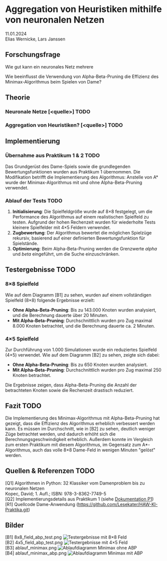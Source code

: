 # Aggregation von Heuristiken mithilfe von neuronalen Netzen

11.01.2024 \
Elias Wernicke, Lars Janssen

## Forschungsfrage

Wie gut kann ein neuronales Netz mehrere 

Wie beeinflusst die Verwendung von Alpha-Beta-Pruning die Effizienz des Minimax-Algorithmus beim Spielen von Dame?

## Theorie

### Neuronale Netze [\<quelle>] TODO



### Aggregation von Heuristiken? [\<quelle>] TODO



## Implementierung

### Übernahme aus Praktikum 1 & 2 TODO

Das Grundgerüst des Dame-Spiels sowie die grundlegenden Bewertungsfunktionen wurden aus Praktikum 1 übernommen. Die Modifikation betrifft die Implementierung des Algorithmus: Anstelle von A* wurde der Minimax-Algorithmus mit und ohne Alpha-Beta-Pruning verwendet.

### Ablauf der Tests TODO

1. **Initialisierung**: Die Spielfeldgröße wurde auf 8×8 festgelegt, um die Performance des Algorithmus auf einem realistischen Spielfeld zu testen. Aufgrund der hohen Rechenzeit wurden für wiederholte Tests kleinere Spielfelder mit 4×5 Feldern verwendet.
2. **Zugbewertung**: Der Algorithmus bewertet die möglichen Spielzüge rekursiv, basierend auf einer definierten Bewertungsfunktion für Spielstände.
3. **Optimierung**: Beim Alpha-Beta-Pruning werden die Grenzwerte _alpha_ und _beta_ eingeführt, um die Suche einzuschränken.

## Testergebnisse TODO

### 8×8 Spielfeld

Wie auf dem Diagramm [B1] zu sehen, wurden auf einem vollständigen Spielfeld (8×8) folgende Ergebnisse erzielt:
- **Ohne Alpha-Beta-Pruning**: Bis zu 143.000 Knoten wurden analysiert, und die Berechnung dauerte über 20 Minuten.
- **Mit Alpha-Beta-Pruning**: Durchschnittlich wurden pro Zug maximal 8.000 Knoten betrachtet, und die Berechnung dauerte ca. 2 Minuten.

### 4×5 Spielfeld

Zur Durchführung von 1.000 Simulationen wurde ein reduziertes Spielfeld (4×5) verwendet. Wie auf dem Diagramm [B2] zu sehen, zeigte sich dabei:
- **Ohne Alpha-Beta-Pruning**: Bis zu 650 Knoten wurden analysiert.
- **Mit Alpha-Beta-Pruning**: Durchschnittlich wurden pro Zug maximal 250 Knoten betrachtet.

Die Ergebnisse zeigen, dass Alpha-Beta-Pruning die Anzahl der betrachteten Knoten sowie die Rechenzeit drastisch reduziert.

## Fazit TODO

Die Implementierung des Minimax-Algorithmus mit Alpha-Beta-Pruning hat gezeigt, dass die Effizienz des Algorithmus erheblich verbessert werden kann. Es müssen im Durchschnitt, wie in [B2] zu sehen, deutlich weniger Züge betrachtet werden, und dadurch erhöht sich die Berechnungsgeschwindigkeit erheblich. Außerdem konnte im Vergleich zum ersten Praktikum mit diesem Algorithmus, im Gegensatz zum A*-Algorithmus, auch das volle 8×8 Dame-Feld in wenigen Minuten "gelöst" werden.

## Quellen & Referenzen TODO

[Q1] Algorithmen in Python: 32 Klassiker vom Damenproblem bis zu neuronalen Netzen  
Kopec, David; 1. Aufl.; ISBN: 978-3-8362-7749-5  
[Q2] Implementierungsdetails aus Praktikum 1 (siehe [Dokumentation P1](https://raw.githubusercontent.com/Lesekater/HAW-KI-Praktika/refs/heads/main/p1_dokumentation.md))  
[R1] Quellcode Dame-Anwendung (https://github.com/Lesekater/HAW-KI-Praktika.git)

## Bilder

[B1] 8x8_field_abp_test.png ![Testergebnisse mit 8×8 Feld](https://raw.githubusercontent.com/Lesekater/HAW-KI-Praktika/refs/heads/main/8x8_field_abp_test.png)  
[B2] 4x5_field_abp_test.png ![Testergebnisse mit 4×5 Feld](https://raw.githubusercontent.com/Lesekater/HAW-KI-Praktika/refs/heads/main/4x5_field_abp_test.png)  
[B3] ablauf_minimax.png ![Ablaufdiagramm Minimax ohne ABP](https://raw.githubusercontent.com/Lesekater/HAW-KI-Praktika/refs/heads/main/ablauf_minimax.png)  
[B4] ablauf_minimax_abp.png ![Ablaufdiagramm Minimax mit ABP](https://raw.githubusercontent.com/Lesekater/HAW-KI-Praktika/refs/heads/main/ablauf_minimax_abp.png)
